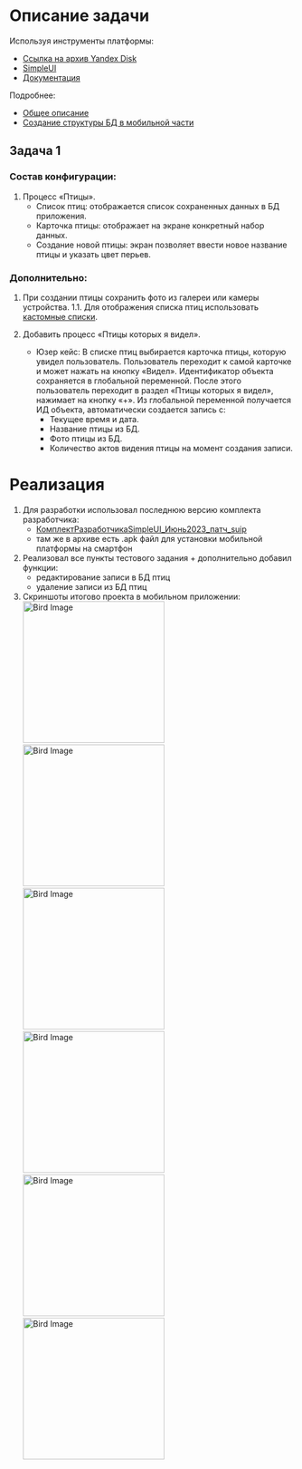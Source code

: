 ﻿# Описание задачи

Используя инструменты платформы:
- [Ссылка на архив Yandex Disk](https://disk.yandex.ru/d/IZK7yYF7S77OuA)
- [SimpleUI](http://simpleui.ru/)
- [Документация](https://uitxt.readthedocs.io/ru/latest/)

Подробнее:
- [Общее описание](https://uitxt.readthedocs.io/ru/latest/common_functions.html)
- [Создание структуры БД в мобильной части](https://uitxt.readthedocs.io/ru/latest/no_sql.html)

## Задача 1

### Состав конфигурации:

1. Процесс «Птицы».
    - Список птиц: отображается список сохраненных данных в БД приложения.
    - Карточка птицы: отображает на экране конкретный набор данных.
    - Создание новой птицы: экран позволяет ввести новое название птицы и указать цвет перьев.

### Дополнительно:

1. При создании птицы сохранить фото из галереи или камеры устройства.
    1.1. Для отображения списка птиц использовать [кастомные списки](https://uitxt.readthedocs.io/ru/latest/common_functions.html?highlight=%D0%BA%D0%B0%D1%80%D1%82%D0%BE%D1%87%D0%BA%D0%B8#id3).

2. Добавить процесс «Птицы которых я видел».
    - Юзер кейс: В списке птиц выбирается карточка птицы, которую увидел пользователь. Пользователь переходит к самой карточке и может нажать на кнопку «Видел». Идентификатор объекта сохраняется в глобальной переменной. После этого пользователь переходит в раздел «Птицы которых я видел», нажимает на кнопку «+». Из глобальной переменной получается ИД объекта, автоматически создается запись с:
        - Текущее время и дата.
        - Название птицы из БД.
        - Фото птицы из БД.
        - Количество актов видения птицы на момент создания записи.

# Реализация
1. Для разработки использовал последнюю версию комплекта разработчика:
    - [КомплектРазработчикаSimpleUI_Июнь2023_патч_suip](https://disk.yandex.ru/d/R0L4Uo4LtrDFGA)
    - там же в архиве есть .apk файл для установки мобильной платформы на смартфон
2. Реализовал все пункты тестового задания + дополнительно добавил функции:
    - редактирование записи в БД птиц
    - удаление записи из БД птиц
3. Скриншоты итогово проекта в мобильном приложении:
<img src="screens/photo_1.jpg" alt="Bird Image" width="250"/><img src="screens/photo_1_1.jpg" alt="Bird Image" width="250"/><img src="screens/photo_2.jpg" alt="Bird Image" width="250"/>
<img src="screens/photo_2_2.jpg" alt="Bird Image" width="250"/><img src="screens/photo_3.jpg" alt="Bird Image" width="250"/><img src="screens/photo_4.jpg" alt="Bird Image" width="250"/>

